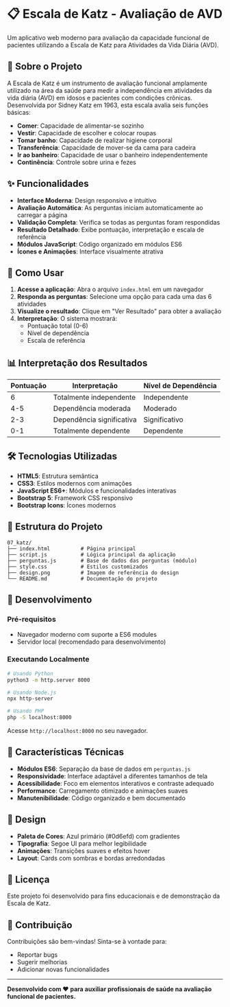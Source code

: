 # 📋 Escala de Katz - Avaliação de AVD

Um aplicativo web moderno para avaliação da capacidade funcional de pacientes utilizando a Escala de Katz para Atividades da Vida Diária (AVD).

## 🎯 Sobre o Projeto

A Escala de Katz é um instrumento de avaliação funcional amplamente utilizado na área da saúde para medir a independência em atividades da vida diária (AVD) em idosos e pacientes com condições crônicas. Desenvolvida por Sidney Katz em 1963, esta escala avalia seis funções básicas:

- **Comer**: Capacidade de alimentar-se sozinho
- **Vestir**: Capacidade de escolher e colocar roupas
- **Tomar banho**: Capacidade de realizar higiene corporal
- **Transferência**: Capacidade de mover-se da cama para cadeira
- **Ir ao banheiro**: Capacidade de usar o banheiro independentemente
- **Continência**: Controle sobre urina e fezes

## ✨ Funcionalidades

- **Interface Moderna**: Design responsivo e intuitivo
- **Avaliação Automática**: As perguntas iniciam automaticamente ao carregar a página
- **Validação Completa**: Verifica se todas as perguntas foram respondidas
- **Resultado Detalhado**: Exibe pontuação, interpretação e escala de referência
- **Módulos JavaScript**: Código organizado em módulos ES6
- **Ícones e Animações**: Interface visualmente atrativa

## 🚀 Como Usar

1. **Acesse a aplicação**: Abra o arquivo `index.html` em um navegador
2. **Responda as perguntas**: Selecione uma opção para cada uma das 6 atividades
3. **Visualize o resultado**: Clique em "Ver Resultado" para obter a avaliação
4. **Interpretação**: O sistema mostrará:
   - Pontuação total (0-6)
   - Nível de dependência
   - Escala de referência

## 📊 Interpretação dos Resultados

| Pontuação | Interpretação | Nível de Dependência |
|-----------|---------------|---------------------|
| 6 | Totalmente independente | Independente |
| 4-5 | Dependência moderada | Moderado |
| 2-3 | Dependência significativa | Significativo |
| 0-1 | Totalmente dependente | Dependente |

## 🛠️ Tecnologias Utilizadas

- **HTML5**: Estrutura semântica
- **CSS3**: Estilos modernos com animações
- **JavaScript ES6+**: Módulos e funcionalidades interativas
- **Bootstrap 5**: Framework CSS responsivo
- **Bootstrap Icons**: Ícones modernos

## 📁 Estrutura do Projeto

```
07_katz/
├── index.html          # Página principal
├── script.js           # Lógica principal da aplicação
├── perguntas.js        # Base de dados das perguntas (módulo)
├── style.css           # Estilos customizados
├── design.png          # Imagem de referência do design
└── README.md           # Documentação do projeto
```

## 🔧 Desenvolvimento

### Pré-requisitos
- Navegador moderno com suporte a ES6 modules
- Servidor local (recomendado para desenvolvimento)

### Executando Localmente
```bash
# Usando Python
python3 -m http.server 8000

# Usando Node.js
npx http-server

# Usando PHP
php -S localhost:8000
```

Acesse `http://localhost:8000` no seu navegador.

## 📝 Características Técnicas

- **Módulos ES6**: Separação da base de dados em `perguntas.js`
- **Responsividade**: Interface adaptável a diferentes tamanhos de tela
- **Acessibilidade**: Foco em elementos interativos e contraste adequado
- **Performance**: Carregamento otimizado e animações suaves
- **Manutenibilidade**: Código organizado e bem documentado

## 🎨 Design

- **Paleta de Cores**: Azul primário (#0d6efd) com gradientes
- **Tipografia**: Segoe UI para melhor legibilidade
- **Animações**: Transições suaves e efeitos hover
- **Layout**: Cards com sombras e bordas arredondadas

## 📄 Licença

Este projeto foi desenvolvido para fins educacionais e de demonstração da Escala de Katz.

## 🤝 Contribuição

Contribuições são bem-vindas! Sinta-se à vontade para:
- Reportar bugs
- Sugerir melhorias
- Adicionar novas funcionalidades

---

**Desenvolvido com ❤️ para auxiliar profissionais de saúde na avaliação funcional de pacientes.** 